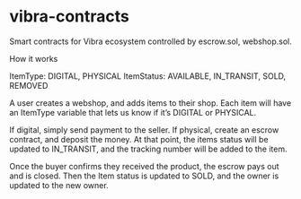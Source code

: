 # vibra-contracts
Smart contracts for Vibra ecosystem
controlled by escrow.sol, webshop.sol.


How it works

ItemType: DIGITAL, PHYSICAL
ItemStatus: AVAILABLE, IN_TRANSIT, SOLD, REMOVED

A user creates a webshop, and adds items to their shop. Each item will have an ItemType variable that lets us know if it’s DIGITAL or PHYSICAL.

If digital, simply send payment to the seller. If physical, create an escrow contract, and deposit the money. At that point, the items status will be updated to IN_TRANSIT, and the tracking number will be added to the item.



Once the buyer confirms they received the product, the escrow pays out and is closed. Then the Item status is updated to SOLD, and the owner is updated to the new owner.
